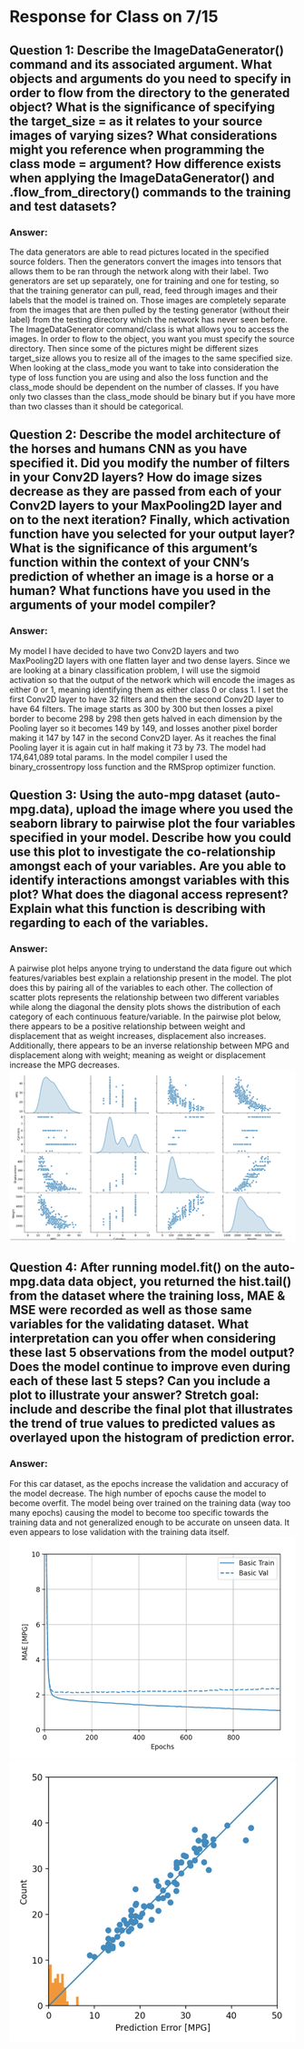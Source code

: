 # Response for Class on 7/15

## Question 1: Describe the ImageDataGenerator() command and its associated argument.  What objects and arguments do you need to specify in order to flow from the directory to the generated object?  What is the significance of specifying the target_size = as it relates to your source images of varying sizes? What considerations might you reference when programming the class mode = argument?  How difference exists when applying the ImageDataGenerator() and .flow_from_directory() commands to the training and test datasets?

### Answer:
  The data generators are able to read pictures located in the specified source folders. Then the generators convert the images into tensors that allows them to be ran through the network along with their label. Two generators are set up separately, one for training and one for testing, so that the training generator can pull, read, feed through images and their labels that the model is trained on. Those images are completely separate from the images that are then pulled by the testing generator (without their label) from the testing directory which the network has never seen before. The ImageDataGenerator command/class is what allows you to access the images. In order to flow to the object, you want you must specify the source directory. Then since some of the pictures might be different sizes target_size allows you to resize all of the images to the same specified size. When looking at the class_mode you want to take into consideration the type of loss function you are using and also the loss function and the class_mode should be dependent on the number of classes. If you have only two classes than the class_mode should be binary but if you have more than two classes than it should be categorical.
  
## Question 2: Describe the model architecture of the horses and humans CNN as you have specified it.  Did you modify the number of filters in your Conv2D layers?  How do image sizes decrease as they are passed from each of your Conv2D layers to your MaxPooling2D layer and on to the next iteration?  Finally, which activation function have you selected for your output layer?  What is the significance of this argument’s function within the context of your CNN’s prediction of whether an image is a horse or a human?  What functions have you used in the arguments of your model compiler?

### Answer:
  My model I have decided to have two Conv2D layers and two MaxPooling2D layers with one flatten layer and two dense layers. Since we are looking at a binary classification problem, I will use the sigmoid activation so that the output of the network which will encode the images as either 0 or 1, meaning identifying them as either class 0 or class 1. I set the first Conv2D layer to have 32 filters and then the second Conv2D layer to have 64 filters. The image starts as 300 by 300 but then losses a pixel border to become 298 by 298 then gets halved in each dimension by the Pooling layer so it becomes 149 by 149, and losses another pixel border making it 147 by 147 in the second Conv2D layer. As it reaches the final Pooling layer it is again cut in half making it 73 by 73. The model had 174,641,089 total params. In the model compiler I used the binary_crossentropy loss function and the RMSprop optimizer function.   

## Question 3: Using the auto-mpg dataset (auto-mpg.data), upload the image where you used the seaborn library to pairwise plot the four variables specified in your model.  Describe how you could use this plot to investigate the co-relationship amongst each of your variables.  Are you able to identify interactions amongst variables with this plot?  What does the diagonal access represent?  Explain what this function is describing with regarding to each of the variables.

### Answer:
  A pairwise plot helps anyone trying to understand the data figure out which features/variables best explain a relationship present in the model. The plot does this by pairing all of the variables to each other. The collection of scatter plots represents the relationship between two different variables while along the diagonal the density plots shows the distribution of each category of each continuous feature/variable. In the pairwise plot below, there appears to be a positive relationship between weight and displacement that as weight increases, displacement also increases. Additionally, there appears to be an inverse relationship between MPG and displacement along with weight; meaning as weight or displacement increase the MPG decreases.
  ![](Lab_7_14_1.png)

## Question 4: After running model.fit() on the auto-mpg.data data object, you returned the hist.tail() from the dataset where the training loss, MAE & MSE were recorded as well as those same variables for the validating dataset.  What interpretation can you offer when considering these last 5 observations from the model output?  Does the model continue to improve even during each of these last 5 steps?  Can you include a plot to illustrate your answer?  Stretch goal: include and describe the final plot that illustrates the trend of true values to predicted values as overlayed upon the histogram of prediction error. 

### Answer:
  For this car dataset, as the epochs increase the validation and accuracy of the model decrease. The high number of epochs cause the model to become overfit. The model being over trained on the training data (way too many epochs) causing the model to become too specific towards the training data and not generalized enough to be accurate on unseen data. It even appears to lose validation with the training data itself.
  ![](Lab_7_14_2.png)  ![](Lab_7_14_3.png)
